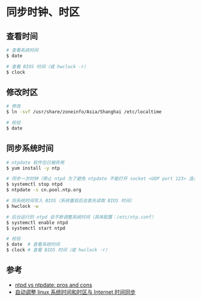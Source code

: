 # 同步时钟、时区

## 查看时间

```bash
# 查看系统时间
$ date

# 查看 BIOS 时间（或 hwclock -r）
$ clock
```

## 修改时区

```bash
# 修改
$ ln -svf /usr/share/zoneinfo/Asia/Shanghai /etc/localtime

# 校验
$ date
```

## 同步系统时间

```bash
# ntpdate 软件包已被弃用
$ yum install -y ntp

# 同步一次时钟（停止 ntpd 为了避免 ntpdate 不能打开 socket <UDP port 123> 连接 ntp 服务器）
$ systemctl stop ntpd
$ ntpdate -s cn.pool.ntp.org

# 将系统时间写入 BIOS（系统重启后会首先读取 BIOS 时间）
$ hwclock -w

# 后台运行的 ntpd 会不断调整系统时间（具体配置：/etc/ntp.conf）
$ systemctl enable ntpd
$ systemctl start ntpd

# 校验
$ date  # 查看系统时间
$ clock # 查看 BIOS 时间（或 hwclock -r）
```

## 参考

* [ntpd vs ntpdate: pros and cons](https://askubuntu.com/questions/297560/ntpd-vs-ntpdate-pros-and-cons)
* [自动调整 linux 系统时间和时区与 Internet 时间同步](http://blog.51cto.com/liumissyou/1302050)